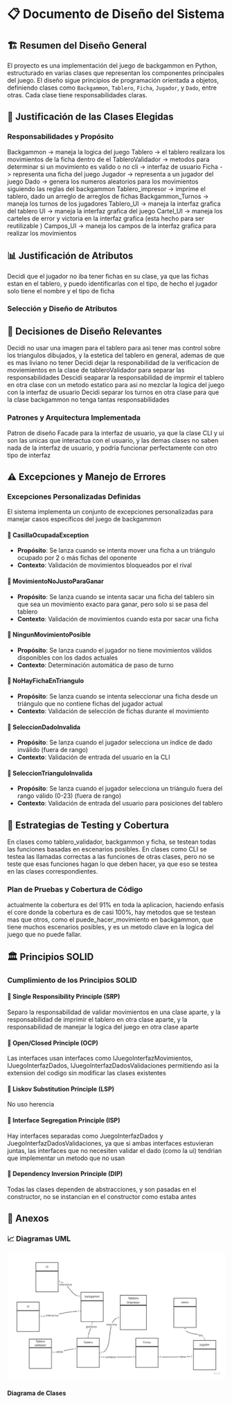 # 📋 Documento de Diseño del Sistema

## 🏗️ Resumen del Diseño General

El proyecto es una implementación del juego de backgammon en Python, estructurado en varias clases que representan los componentes principales del juego. El diseño sigue principios de programación orientada a objetos, definiendo clases como `Backgammon`, `Tablero`, `Ficha`, `Jugador`, y `Dado`, entre otras. Cada clase tiene responsabilidades claras.
## 🎯 Justificación de las Clases Elegidas

### Responsabilidades y Propósito
Backgammon -> maneja la logica del juego
Tablero -> el tablero realizara los movimientos de la ficha dentro de el
TableroValidador -> metodos para determinar si un movimiento es valido o no
cli -> interfaz de usuario
Ficha -> representa una ficha del juego
Jugador -> representa a un jugador del juego
Dado -> genera los numeros aleatorios para los movimientos siguiendo las reglas del backgammon
Tablero_impresor -> imprime el tablero, dado un arreglo de arreglos de fichas
Backgammon_Turnos -> maneja los turnos de los jugadores
Tablero_UI -> maneja la interfaz grafica del tablero
UI -> maneja la interfaz grafica del juego
Cartel_UI -> maneja los carteles de error y victoria en la interfaz grafica (esta hecho para ser reutilizable )
Campos_UI -> maneja los campos de la interfaz grafica para realizar los movimientos
## 📊 Justificación de Atributos
Decidi que el jugador no iba tener fichas en su clase, ya que las fichas estan en el tablero, y puedo identificarlas con el tipo, de hecho el jugador solo tiene el nombre y el tipo de ficha
### Selección y Diseño de Atributos



## 🔧 Decisiones de Diseño Relevantes
Decidi no usar una imagen para el tablero para asi tener mas control sobre los triangulos dibujados, y la estetica del tablero en general, ademas de que es mas liviano no tener
Decidi dejar la responabilidad de la verificacion de moviemientos en la clase de tableroValidador para separar 
las responsabilidades
Descidi seaparar la responsabilidad de imprmir el tablero en otra clase con un metodo estatico para asi no mezclar
la logica del juego con la interfaz de usuario
Decidi separar los turnos en otra clase para que la clase backgammon no tenga tantas responsabilidades

### Patrones y Arquitectura Implementada
Patron de diseño Facade para la interfaz de usuario, ya que la clase CLI y ui son las unicas que interactua con el usuario, y las demas clases no saben nada de la interfaz de usuario, y podria funcionar perfectamente con otro tipo de interfaz


## ⚠️ Excepciones y Manejo de Errores


### Excepciones Personalizadas Definidas

El sistema implementa un conjunto de excepciones personalizadas para manejar casos específicos del juego de backgammon

#### 🎯 **CasillaOcupadaException**
- **Propósito**: Se lanza cuando se intenta mover una ficha a un triángulo ocupado por 2 o más fichas del oponente
- **Contexto**: Validación de movimientos bloqueados por el rival

#### 🎯 **MovimientoNoJustoParaGanar**
- **Propósito**: Se lanza cuando se intenta sacar una ficha del tablero sin que sea un movimiento exacto para ganar, pero solo si se pasa del tablero
- **Contexto**: Validación de movimientos cuando esta por sacar una ficha

#### 🎯 **NingunMovimientoPosible**
- **Propósito**: Se lanza cuando el jugador no tiene movimientos válidos disponibles con los dados actuales
- **Contexto**: Determinación automática de paso de turno

#### 🎯 **NoHayFichaEnTriangulo**
- **Propósito**: Se lanza cuando se intenta seleccionar una ficha desde un triángulo que no contiene fichas del jugador actual
- **Contexto**: Validación de selección de fichas durante el movimiento

#### 🎯 **SeleccionDadoInvalida**
- **Propósito**: Se lanza cuando el jugador selecciona un índice de dado inválido (fuera de rango)
- **Contexto**: Validación de entrada del usuario en la CLI

#### 🎯 **SeleccionTrianguloInvalida**
- **Propósito**: Se lanza cuando el jugador selecciona un triángulo fuera del rango válido (0-23) (fuera de rango)
- **Contexto**: Validación de entrada del usuario para posiciones del tablero



## 🧪 Estrategias de Testing y Cobertura
En clases como tablero_validador, backgammon y ficha, se testean todas las funciones basadas en escenarios posibles.
En clases como CLI se testea las llamadas correctas a las funciones de otras clases, pero no se teste que esas funciones hagan lo que deben hacer, ya que eso se testea en las clases correspondientes.
### Plan de Pruebas y Cobertura de Código
actualmente la cobertura es del 91% en toda la aplicacion, haciendo enfasis el core donde la cobertura es de casi 100%, hay metodos que se testean mas que otros, como el puede_hacer_movimiento en backgammon, que tiene muchos escenarios posibles, y es un metodo clave en la logica del juego que no puede fallar.


## 🏛️ Principios SOLID

### Cumplimiento de los Principios SOLID

#### 🔸 Single Responsibility Principle (SRP)
Separo la responsabilidad de validar movimientos en una clase aparte, y la responsabilidad de imprimir el tablero en otra clase aparte, y la responsabilidad de manejar la logica del juego en otra clase aparte

#### 🔸 Open/Closed Principle (OCP)
Las interfaces usan interfaces como IJuegoInterfazMovimientos, IJuegoInterfazDados, IJuegoInterfazDadosValidaciones permitiendo asi la extension del codigo sin modificar las clases existentes

#### 🔸 Liskov Substitution Principle (LSP)
No uso herencia

#### 🔸 Interface Segregation Principle (ISP)
Hay interfaces separadas como JuegoInterfazDados y JuegoInterfazDadosValidaciones, ya que si ambas interfaces estuvieran juntas, las interfaces que no necesiten validar el dado (como la ui) tendrian que implementar un metodo que no usan
#### 🔸 Dependency Inversion Principle (DIP)
Todas las clases dependen de abstracciones, y son pasadas en el constructor, no se instancian en el constructor como estaba antes

## 📎 Anexos

### 📈 Diagramas UML
![alt text](image-1.png)
#### Diagrama de Clases
